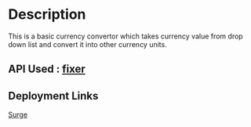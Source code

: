 # Description
This is a basic currency convertor which takes currency value from drop down list and convert it into other currency units.

## API Used : [fixer](http://fixer.io)

## Deployment Links

[Surge](worthless-porter.surge.sh)

